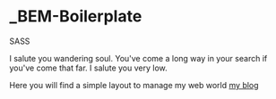 # _BEM-Boilerplate
SASS

I salute you wandering soul. You've come a long way in your search if you've come that far. I salute you very low.

Here you will find a simple layout to manage my web world <a href="https://blog.optrickmedia.com/">my blog</a>